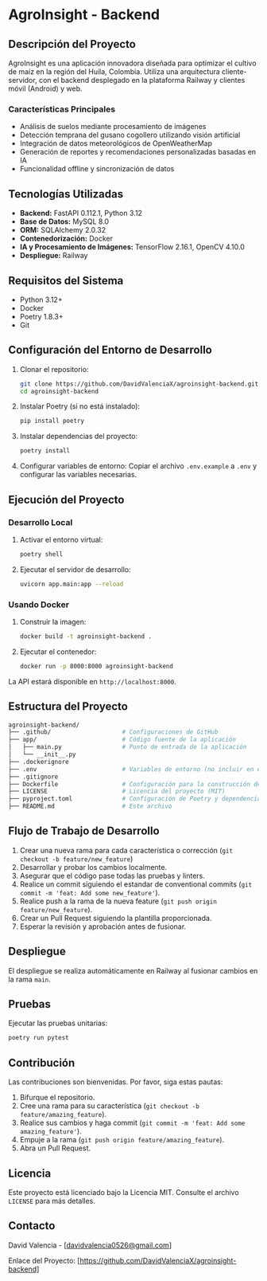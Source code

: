 
# AgroInsight - Backend

## Descripción del Proyecto

AgroInsight es una aplicación innovadora diseñada para optimizar el cultivo de maíz en la región del Huila, Colombia. Utiliza una arquitectura cliente-servidor, con el backend desplegado en la plataforma Railway y clientes móvil (Android) y web.

### Características Principales

- Análisis de suelos mediante procesamiento de imágenes
- Detección temprana del gusano cogollero utilizando visión artificial
- Integración de datos meteorológicos de OpenWeatherMap
- Generación de reportes y recomendaciones personalizadas basadas en IA
- Funcionalidad offline y sincronización de datos

## Tecnologías Utilizadas

- **Backend:** FastAPI 0.112.1, Python 3.12
- **Base de Datos:** MySQL 8.0
- **ORM:** SQLAlchemy 2.0.32
- **Contenedorización:** Docker
- **IA y Procesamiento de Imágenes:** TensorFlow 2.16.1, OpenCV 4.10.0
- **Despliegue:** Railway

## Requisitos del Sistema

- Python 3.12+
- Docker
- Poetry 1.8.3+
- Git

## Configuración del Entorno de Desarrollo

1. Clonar el repositorio:

   ```bash
   git clone https://github.com/DavidValenciaX/agroinsight-backend.git
   cd agroinsight-backend
   ```

2. Instalar Poetry (si no está instalado):

   ```bash
   pip install poetry
   ```

3. Instalar dependencias del proyecto:

   ```bash
   poetry install
   ```

4. Configurar variables de entorno:
   Copiar el archivo `.env.example` a `.env` y configurar las variables necesarias.

## Ejecución del Proyecto

### Desarrollo Local

1. Activar el entorno virtual:

   ```bash
   poetry shell
   ```

2. Ejecutar el servidor de desarrollo:

   ```bash
   uvicorn app.main:app --reload
   ```

### Usando Docker

1. Construir la imagen:

   ```bash
   docker build -t agroinsight-backend .
   ```

2. Ejecutar el contenedor:

   ```bash
   docker run -p 8000:8000 agroinsight-backend
   ```

La API estará disponible en `http://localhost:8000`.

## Estructura del Proyecto

```bash
agroinsight-backend/
├── .github/                    # Configuraciones de GitHub
├── app/                        # Código fuente de la aplicación
│   ├── main.py                 # Punto de entrada de la aplicación
│   └── __init__.py
├── .dockerignore
├── .env                        # Variables de entorno (no incluir en el repositorio)
├── .gitignore
├── Dockerfile                  # Configuración para la construcción de la imagen Docker
├── LICENSE                     # Licencia del proyecto (MIT)
├── pyproject.toml              # Configuración de Poetry y dependencias
├── README.md                   # Este archivo
```

## Flujo de Trabajo de Desarrollo

1. Crear una nueva rama para cada característica o corrección (`git checkout -b feature/new_feature`)
2. Desarrollar y probar los cambios localmente.
3. Asegurar que el código pase todas las pruebas y linters.
4. Realice un commit siguiendo el estandar de conventional commits (`git commit -m 'feat: Add some new_feature'`).
5. Realice push a la rama de la nueva feature (`git push origin feature/new_feature`).
6. Crear un Pull Request siguiendo la plantilla proporcionada.
7. Esperar la revisión y aprobación antes de fusionar.

## Despliegue

El despliegue se realiza automáticamente en Railway al fusionar cambios en la rama `main`.

## Pruebas

Ejecutar las pruebas unitarias:

```bash
poetry run pytest
```

## Contribución

Las contribuciones son bienvenidas. Por favor, siga estas pautas:

1. Bifurque el repositorio.
2. Cree una rama para su característica (`git checkout -b feature/amazing_feature`).
3. Realice sus cambios y haga commit (`git commit -m 'feat: Add some amazing_feature'`).
4. Empuje a la rama (`git push origin feature/amazing_feature`).
5. Abra un Pull Request.

## Licencia

Este proyecto está licenciado bajo la Licencia MIT. Consulte el archivo `LICENSE` para más detalles.

## Contacto

David Valencia - [davidvalencia0526@gmail.com]

Enlace del Proyecto: [https://github.com/DavidValenciaX/agroinsight-backend]
